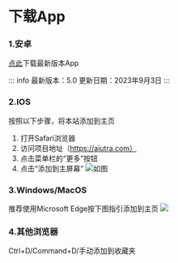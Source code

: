 # 下载App

### 1.安卓
[点此](https://tuchuang111025.oss-cn-shenzhen.aliyuncs.com/AI%20Ultra%20v5.apk)下载最新版本App

::: info
最新版本：5.0
更新日期：2023年9月3日
:::

### 2.IOS
按照以下步骤，将本站添加到主页
1. 打开Safari浏览器
2. 访问项目地址（https://aiutra.com）
3. 点击菜单栏的“更多”按钮
4. 点击“添加到主屏幕”
![如图](https://tuchuang111025.oss-cn-shenzhen.aliyuncs.com/6735a97f28e5bff1ea5e45cf5691e768.jpg)

### 3.Windows/MacOS
推荐使用Microsoft Edge按下图指引添加到主页
![](https://tuchuang111025.oss-cn-shenzhen.aliyuncs.com/2725015686.png)

### 4.其他浏览器
Ctrl+D/Command+D/手动添加到收藏夹